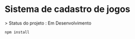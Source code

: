<h1>Sistema de cadastro de jogos</h1>
> Status do projeto : Em Desenvolvimento

```
npm install
```
